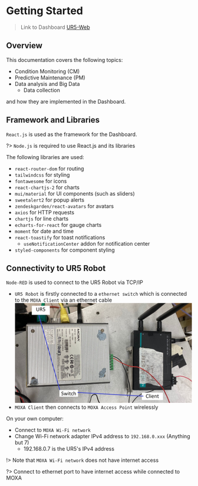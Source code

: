 # Getting Started

> Link to Dashboard [UR5-Web](https://ur5reactapp.vercel.app/)
## Overview
This documentation covers the following topics:
- Condition Monitoring (CM) 
- Predictive Maintenance (PM)
- Data analysis and Big Data
  - Data collection

and how they are implemented in the Dashboard.

## Framework and Libraries
`React.js` is used as the framework for the Dashboard.

?> `Node.js` is required to use React.js and its libraries

The following libraries are used:
- `react-router-dom` for routing
- `tailwindcss` for styling
- `fontawesome` for icons
- `react-chartjs-2` for charts
- `mui/material` for UI components (such as sliders)
- `sweetalert2` for popup alerts
- `zendeskgarden/react-avatars` for avatars
- `axios` for HTTP requests
- `chartjs` for line charts 
- `echarts-for-react` for gauge charts
- `moment` for date and time 
- `react-toastify` for toast notifications
  - `useNotificationCenter` addon for notification center
- `styled-components` for component styling

## Connectivity to UR5 Robot 
 `Node-RED` is used to connect to the UR5 Robot via TCP/IP
- `UR5 Robot` is firstly connected to a `ethernet switch` which is connected to the `MOXA Client` via an ethernet cable
![logo](/img/switchclientconnection.jpg)
- `MOXA Client` then connects to `MOXA Access Point` wirelessly 

On your own computer:
- Connect to `MOXA Wi-Fi network` 
- Change Wi-Fi network adapter IPv4 address to `192.168.0.xxx` (Anything but 7)
  - 192.168.0.7 is the UR5's IPv4 address



!> Note that `MOXA Wi-Fi network` does not have internet access 

?> Connect to ethernet port to have internet access while connected to MOXA 


